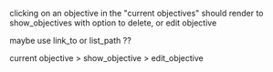 clicking on an objective in the "current objectives" should render to show_objectives with option to delete, or edit objective

maybe use link_to or list_path ??

current objective > show_objective > edit_objective


